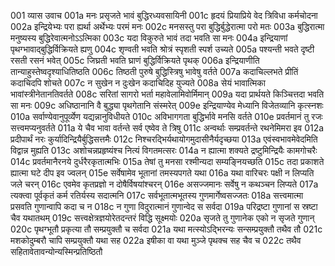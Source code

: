 001  	व्यास उवाच
001a	मनः प्रसृजते भावं बुद्धिरध्यवसायिनी
001c	हृदयं प्रियाप्रिये वेद त्रिविधा कर्मचोदना
002a	इन्द्रियेभ्यः परा ह्यर्था अर्थेभ्यः परमं मनः
002c	मनसस्तु परा बुद्धिर्बुद्धेरात्मा परो मतः
003a	बुद्धिरात्मा मनुष्यस्य बुद्धिरेवात्मनोऽऽत्मिका
003c	यदा विकुरुते भावं तदा भवति सा मनः
004a	इन्द्रियाणां पृथग्भावाद्बुद्धिर्विक्रियते ह्यणु
004c	शृण्वती भवति श्रोत्रं स्पृशती स्पर्श उच्यते
005a	पश्यन्ती भवते दृष्टी रसती रसनं भवेत्
005c	जिघ्रती भवति घ्राणं बुद्धिर्विक्रियते पृथक्
006a	इन्द्रियाणीति तान्याहुस्तेष्वदृश्याधितिष्ठति
006c	तिष्ठती पुरुषे बुद्धिस्त्रिषु भावेषु वर्तते
007a	कदाचिल्लभते प्रीतिं कदाचिदपि शोचते
007c	न सुखेन न दुःखेन कदाचिदिह युज्यते
008a	सेयं भावात्मिका भावांस्त्रीनेतानतिवर्तते
008c	सरितां सागरो भर्ता महावेलामिवोर्मिमान्
009a	यदा प्रार्थयते किञ्चित्तदा भवति सा मनः
009c	अधिष्ठानानि वै बुद्ध्या पृथगेतानि संस्मरेत्
009e	इन्द्रियाण्येव मेध्यानि विजेतव्यानि कृत्स्नशः
010a	सर्वाण्येवानुपूर्व्येण यद्यन्नानुविधीयते
010c	अविभागगता बुद्धिर्भावे मनसि वर्तते
010e	प्रवर्तमानं तु रजः सत्त्वमप्यनुवर्तते
011a	ये चैव भावा वर्तन्ते सर्व एष्वेव ते त्रिषु
011c	अन्वर्थाः सम्प्रवर्तन्ते रथनेमिमरा इव
012a	प्रदीपार्थं नरः कुर्यादिन्द्रियैर्बुद्धिसत्तमैः
012c	निश्चरद्भिर्यथायोगमुदासीनैर्यदृच्छया
013a	एवंस्वभावमेवेदमिति विद्वान्न मुह्यति
013c	अशोचन्नप्रहृष्यंश्च नित्यं विगतमत्सरः
014a	न ह्यात्मा शक्यते द्रष्टुमिन्द्रियैः कामगोचरैः
014c	प्रवर्तमानैरनये दुर्धरैरकृतात्मभिः
015a	तेषां तु मनसा रश्मीन्यदा सम्यङ्नियच्छति
015c	तदा प्रकाशते ह्यात्मा घटे दीप इव ज्वलन्
015e	सर्वेषामेव भूतानां तमस्यपगते यथा
016a	यथा वारिचरः पक्षी न लिप्यति जले चरन्
016c	एवमेव कृतप्रज्ञो न दोषैर्विषयांश्चरन्
016e	असज्जमानः सर्वेषु न कथञ्चन लिप्यते
017a	त्यक्त्वा पूर्वकृतं कर्म रतिर्यस्य सदात्मनि
017c	सर्वभूतात्मभूतस्य गुणमार्गेष्वसज्जतः
018a	सत्त्वमात्मा प्रसवति गुणान्वापि कदा च न
018c	न गुणा विदुरात्मानं गुणान्वेद स सर्वदा
019a	परिद्रष्टा गुणानां स स्रष्टा चैव यथातथम्
019c	सत्त्वक्षेत्रज्ञयोरेतदन्तरं विद्धि सूक्ष्मयोः
020a	सृजते तु गुणानेक एको न सृजते गुणान्
020c	पृथग्भूतौ प्रकृत्या तौ सम्प्रयुक्तौ च सर्वदा
021a	यथा मत्स्योऽद्भिरन्यः सन्सम्प्रयुक्तौ तथैव तौ
021c	मशकोदुम्बरौ चापि सम्प्रयुक्तौ यथा सह
022a	इषीका वा यथा मुञ्जे पृथक्च सह चैव च
022c	तथैव सहितावेतावन्योन्यस्मिन्प्रतिष्ठितौ

